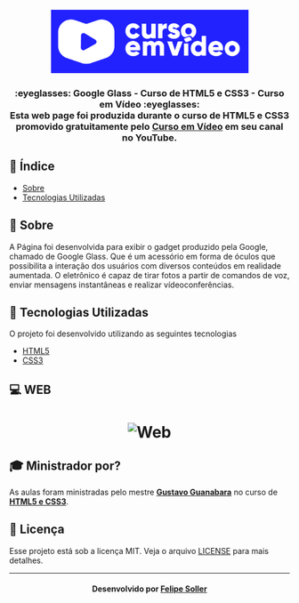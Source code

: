 <p align="center">
  <img src="https://github.com/FelipeSoller/GoogleGlass/blob/master/curso%20em%20video.PNG" alt="Logo do Curso em Vídeo">
</p>

<h3 align="center">
:eyeglasses: Google Glass - Curso de HTML5 e CSS3 - Curso em Vídeo :eyeglasses: <br>
Esta web page foi produzida durante o curso de HTML5 e CSS3 promovido gratuitamente pelo <span><a href="https://www.youtube.com/playlist?list=PLHz_AreHm4dlAnJ_jJtV29RFxnPHDuk9o">Curso em Vídeo</a></span> em seu canal no YouTube.
</h3>

## :bookmark_tabs: Índice

- [Sobre](#sobre)
- [Tecnologias Utilizadas](#tecnologias-utilizadas)

<a id="sobre"></a>

## :bookmark: Sobre

A Página foi desenvolvida para exibir o gadget produzido pela Google, chamado de Google Glass. Que é um acessório em forma de óculos que possibilita a interação dos usuários com diversos conteúdos em realidade aumentada. O eletrônico é capaz de tirar fotos a partir de comandos de voz, enviar mensagens instantâneas e realizar vídeoconferências.

<a id="tecnologias-utilizadas"></a>

## :rocket: Tecnologias Utilizadas

O projeto foi desenvolvido utilizando as seguintes tecnologias

- [HTML5](https://developer.mozilla.org/pt-BR/docs/Web/HTML)
- [CSS3](https://developer.mozilla.org/pt-BR/docs/Web/CSS)

## :computer: WEB

<h1 align="center">
    <img alt="Web" src="https://github.com/FelipeSoller/GoogleGlass/blob/master/GoogleGlassGif.gif" width="900px">
</h1>


## :mortar_board: Ministrador por?

As aulas foram ministradas pelo mestre **[Gustavo Guanabara](https://github.com/gustavoguanabara)** no curso de  **<a href="https://www.youtube.com/playlist?list=PLHz_AreHm4dlAnJ_jJtV29RFxnPHDuk9o">HTML5 e CSS3</a>**.

## :memo: Licença

Esse projeto está sob a licença MIT. Veja o arquivo [LICENSE](LICENSE.md) para mais detalhes.

---

<h4 align="center">
    Desenvolvido por <a href="https://www.linkedin.com/in/felipesoller/" target="_blank">Felipe Soller</a>
</h4>

